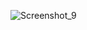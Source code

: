 ![Screenshot_9](https://user-images.githubusercontent.com/63076422/224765000-99608a7e-d7b4-4c9b-8206-2bbcca11371c.jpg)
